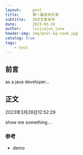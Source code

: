 ```yaml
---
layout:     post
title:      第一篇发布文章
subtitle:   测试文章发布
date:       2023-03-28
author:     liujiajun_junw
header-img: img/post-bg-cook.jpg
catalog: true
tags:
    - test
---
```


## 前言

as a java developer…



## 正文

2023年3月28日12:52:29

show me something…



### 参考
- demo